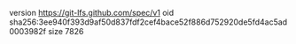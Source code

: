 version https://git-lfs.github.com/spec/v1
oid sha256:3ee940f393d9af50d837fdf2cef4bace52f886d752920de5fd4ac5ad0003982f
size 7826
